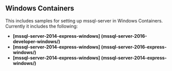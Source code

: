 ## Windows Containers
This includes samples for setting up mssql-server in Windows Containers. Currently it includes the following:
- __[mssql-server-2014-express-windows] (mssql-server-2016-developer-windows/)__
- __[mssql-server-2014-express-windows] (mssql-server-2016-express-windows/)__
- __[mssql-server-2014-express-windows] (mssql-server-2014-express-windows/)__

